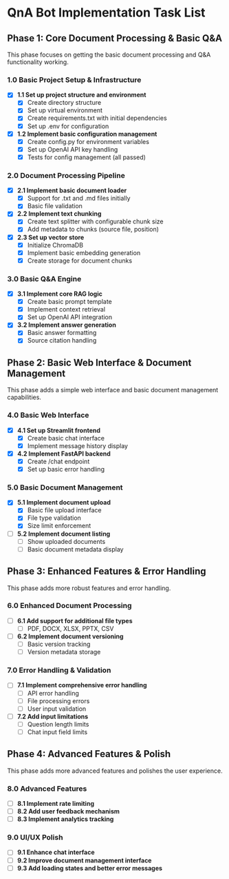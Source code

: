 # QnA Bot Implementation Task List

## Phase 1: Core Document Processing & Basic Q&A
This phase focuses on getting the basic document processing and Q&A functionality working.

### 1.0 Basic Project Setup & Infrastructure
- [x] **1.1 Set up project structure and environment**
  - [x] Create directory structure
  - [x] Set up virtual environment
  - [x] Create requirements.txt with initial dependencies
  - [x] Set up .env for configuration

- [x] **1.2 Implement basic configuration management**
  - [x] Create config.py for environment variables
  - [x] Set up OpenAI API key handling
  - [x] Tests for config management (all passed)

### 2.0 Document Processing Pipeline
- [x] **2.1 Implement basic document loader**
  - [x] Support for .txt and .md files initially
  - [x] Basic file validation

- [x] **2.2 Implement text chunking**
  - [x] Create text splitter with configurable chunk size
  - [x] Add metadata to chunks (source file, position)

- [x] **2.3 Set up vector store**
  - [x] Initialize ChromaDB
  - [x] Implement basic embedding generation
  - [x] Create storage for document chunks

### 3.0 Basic Q&A Engine
- [x] **3.1 Implement core RAG logic**
  - [x] Create basic prompt template
  - [x] Implement context retrieval
  - [x] Set up OpenAI API integration

- [x] **3.2 Implement answer generation**
  - [x] Basic answer formatting
  - [x] Source citation handling

## Phase 2: Basic Web Interface & Document Management
This phase adds a simple web interface and basic document management capabilities.

### 4.0 Basic Web Interface
- [x] **4.1 Set up Streamlit frontend**
  - [x] Create basic chat interface
  - [x] Implement message history display

- [x] **4.2 Implement FastAPI backend**
  - [x] Create /chat endpoint
  - [x] Set up basic error handling

### 5.0 Basic Document Management
- [x] **5.1 Implement document upload**
  - [x] Basic file upload interface
  - [x] File type validation
  - [x] Size limit enforcement

- [ ] **5.2 Implement document listing**
  - [ ] Show uploaded documents
  - [ ] Basic document metadata display

## Phase 3: Enhanced Features & Error Handling
This phase adds more robust features and error handling.

### 6.0 Enhanced Document Processing
- [ ] **6.1 Add support for additional file types**
  - [ ] PDF, DOCX, XLSX, PPTX, CSV

- [ ] **6.2 Implement document versioning**
  - [ ] Basic version tracking
  - [ ] Version metadata storage

### 7.0 Error Handling & Validation
- [ ] **7.1 Implement comprehensive error handling**
  - [ ] API error handling
  - [ ] File processing errors
  - [ ] User input validation

- [ ] **7.2 Add input limitations**
  - [ ] Question length limits
  - [ ] Chat input field limits

## Phase 4: Advanced Features & Polish
This phase adds more advanced features and polishes the user experience.

### 8.0 Advanced Features
- [ ] **8.1 Implement rate limiting**
- [ ] **8.2 Add user feedback mechanism**
- [ ] **8.3 Implement analytics tracking**

### 9.0 UI/UX Polish
- [ ] **9.1 Enhance chat interface**
- [ ] **9.2 Improve document management interface**
- [ ] **9.3 Add loading states and better error messages**